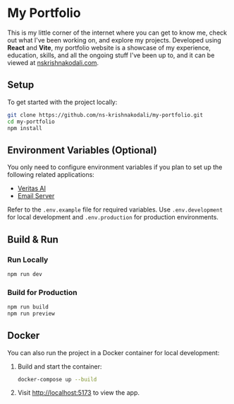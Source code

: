 # My Portfolio

This is my little corner of the internet where you can get to know me, check out what I've been working on, and explore my projects. Developed using **React** and **Vite**, my portfolio website is a showcase of my experience, education, skills, and all the ongoing stuff I've been up to, and it can be viewed at [nskrishnakodali.com](https://www.nskrishnakodali.com).

## Setup

To get started with the project locally:

```sh
git clone https://github.com/ns-krishnakodali/my-portfolio.git
cd my-portfolio
npm install
```

## Environment Variables (Optional)

You only need to configure environment variables if you plan to set up the following related applications:

- [Veritas AI](https://github.com/ns-krishnakodali/veritas-ai)
- [Email Server](https://github.com/ns-krishnakodali/email-server)

Refer to the `.env.example` file for required variables. Use `.env.development` for local development and `.env.production` for production environments.

## Build & Run

### Run Locally

```sh
npm run dev
```

### Build for Production

```sh
npm run build
npm run preview
```

## Docker

You can also run the project in a Docker container for local development:

1. Build and start the container:

   ```sh
   docker-compose up --build
   ```

2. Visit [http://localhost:5173](http://localhost:5173) to view the app.
